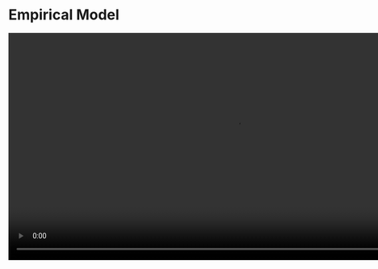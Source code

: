 <show-structure for="chapter,procedure" depth="2"/>

# Empirical Model

<video src="https://youtu.be/RctntWQjazw" width="900"/>

<table>
<tr>
<td>Problem</td>
<td>Algorithm</td>
<td>Program</td>
</tr>
<tr>
<td>

- a task to be performed
- best thought in terms of (well-defined) inputs and outputs
- problem definition does not impose constraints on how the problem is solved but often includes resource constraints

</td>
<td>

- a sequence of steps followed to solve a problem
- it must be correct and composed of a finite number of concrete steps
- there can be no ambiguity
- it must terminate

</td>
<td>

- a concrete implementation of an algorithm in a programming language
- it must be correct and composed of a finite number of concrete steps
- there can be no ambiguity

</td>
</tr>
<tr>
<td colspan="3">

![analysis](analysis.jpeg)
{width="900" thumbnail="true"}

</td>
</tr>
</table>

## Why analyze algorithms?

<procedure type="choices">

Prediction 
  - the performance of different algorithms
  - the resources needed by an algorithm 

Comparison
  - the performance of different algorithms
  - the resources needed by an algorithm

Debugging
  - to understand the performance of an algorithm

Selection
  - the best algorithm for a given application
  - the best algorithm for a given machine

</procedure>

## Industry

<procedure>

![image](orgs.jpeg)
{width="900" thumbnail="true"}

</procedure>

## How do we analyze algorithms?

<procedure>

Empirical Analysis
- run the algorithm on a computer and measure the resources used
- easy to implement
- machine dependent
- not always accurate / possible

Theoretical Analysis
- analyze the algorithm using mathematical tools
- machine independent
- not always easy to implement
- not always accurate

</procedure>

<table>
<tr>
<td>
<procedure>
<b>Empirical Model</b>
<step><format color="Orange" style="bold">Run </format> algorithms</step>
<step><format color="GreenYellow" style="bold">Measure</format> actual runtime</step>
</procedure>
</td>
<td>
<procedure>
<b>Mathematical Model</b>
<step><format color="Gray">Analyze</format> Operations</step>
<step><format color="Gray">Develop</format> Model</step>
</procedure>
</td>
</tr>
</table>

## Empirical Analysis

<procedure>

- Run the algorithm on a computer and measure the resources used
  - run different input sizes
  - run multiple times for each input size
- Average the results
- Plot the results
  - fit a curve to the results
  - use the curve to predict the performance of the algorithm
  - use the curve to compare the performance of different algorithms
  - use the curve to select the best algorithm for a given application

</procedure>

### Euler's Number in Algorithmic Analysis

<table>
<tr>
<td colspan="3">

[e](https://youtu.be/m2MIpDrF7Es?feature=shared)
{width="900"}

</td>
<td>

Leonhard Euler (1707-1783)
</td>
</tr>
<tr>
<td colspan="3">

```tex
\begin{align}
e &= \lim_{n \to \infty} \left(1 + \frac{1}{n}\right)^n \\ \\
  &= \frac{1}{0!} + \frac{1}{1!} + \frac{1}{2!} + \frac{1}{3!} + \frac{1}{4!} + \dots \\ \\
  &= 1 + \frac{1}{1} + \frac{1}{1 * 2} + \frac{1}{1 * 2 * 3} + \frac{1}{1 * 2 * 3 * 4} + \frac{1}{4!} + \dots \\ \\
  &= 2.71828182845904523536028747135266249775724709369995... \\ \\ \\
\end{align}
```

… mathematical constant that is the base of the natural logarithm. It is approximately equal to 2.71828.

<br/>

Concepts introduced by Euler
- functions
- mathematical constant
- mathematical function
- complex number

</td>
<td>

![Euler](https://personajeshistoricos.com/wp-content/uploads/2018/04/Leonhard-Euler-2-785x1024.jpg)
{width="300"}

- Swiss mathematician
- one of the greatest mathematicians of all time
- made important contributions to many areas of mathematics

</td>
</tr>
</table>

<deflist>
<def title="Visualize" collapsible="true" default-state="collapsed">
        
- [Linear Recurrance : Example 1](https://opendsa-server.cs.vt.edu/embed/LinearRecurrencesCON)
- [Linear Recurrance : Example 2](https://opendsa-server.cs.vt.edu/embed/LinearRecurrencesNCON)
</def>
</deflist>

### Analysis of Euler's Number

<table>
<tr>
<td>Euler1</td>
<td>Euler2</td>
</tr>
<tr>
<td>

```c++
long double euler1(int n) {
    long double sum = 0;
    long double fact;
    for (int i = 0 ; i <= n ; i ++) {
        fact = 1;
        for (int j = 2 ; j <= i ; j++) {
            fact *= j;
        }
        sum += (1.0 / fact);
    }

    return sum;
}
```

</td>
<td>

```c++
long double euler2(int n) {
    long double sum = 0;
    long double fact = 1;

    for (int i = 0 ; i <= n ; i++) {
        sum += (1.0 / fact);
        fact *= (i+1);
    }

    return sum;
}
```

</td>
</tr>
<tr>
<td colspan="2">

<deflist collapsible="true" default-state="collapsed">
<def title="What's the difference??">

- The time it takes to run an algorithm depends on the input size and the computer
- We want to know how the algorithm's execution time increases with the size of the input
- We want to compare the performance of different algorithms
- We want to select the best algorithm for a given application
- We want to predict the performance of an algorithm
</def>
</deflist>

</td>
</tr>
</table>


### Considering Fibonacci

<table>
<tr>
<td>
Fibonacci Sequence
</td>
<td colspan="3">
Leonardo Fibonacci (1170-1250)
</td>
</tr>
<tr>
<td colspan="3">

```tex
\begin{align}
F_0 &= 0 \\ \\
F_1 &= 1 \\ \\
F_n &= F_{n-1} + F_{n-2} \\ \\
    &= 0, 1, 1, 2, 3, 5, 8, 13, 21, 34, \dots
\end{align}
```

</td>
<td colspan="3">

![Leonardo Fibonacci](fibonacci.jpeg)
</td>
</tr>
</table>

<table>
<tr>
<td>Iterative</td>
<td>Recursive</td>
</tr>
<tr>
<td>

```c++
uint64_t fibI(uint16_t n){
    uint64_t sum;
    uint64_t prev[] = {0,1};
    if (n < 2) return n;
    for (uint16_t i = 2; i <= n; i++) {
        sum = prev[0] + prev[1];
        prev[0] = prev[1];
        prev[1] = sum;
    }
    return sum;
}
```

</td>
<td>

```c++
uint64_t fibR (uint16_t n) {
    if (n < 2) return n;
    else return fibR(n-1) + fibR(n-2);
}
```

</td>
</tr>
<tr>
<td colspan="2">

```c++
void time_func(uint16_t n, const char *name) {
    uint64_t val;
    Clock::time_point tic,toc;
    if (! strcmp(name,"Iter")) {
        tic = Clock::now();
        val = fib_iter(n);
        toc = Clock::now();
    }
    if (! strcmp(name,"Rec")) {
        tic = Clock::now();
        val = fib_rec(n);
        toc = Clock::now();
    }
    std::cout << name << "fib(" << n << "):\t" 
              << std::fixed << std::setprecision(4) 
              << Seconds(toc-tic).count() << "sec.\tOutput:"
              << val << std::endl; 
}
    
int main (int argc, char** argv) {
    if (argc != 3) {
        std::cout << "Usage:./fib<n><alg>\n";
        std::cout << "\t<n>\tn-th term to be calculated\n";
        std::cout << "\t<alg>\t algorithm to be used(RecorIter)\n";
        return 0;
    }
    uint16_t n = (uint16_t)
    atoi(argv[1]);
    time_func(n,argv[2]);
}
```
</td>
</tr>
<tr>
<td>Hypothesis</td>
<td>Outcomes</td>
</tr>
<tr>
<td>
<img src="fib_i_r.jpeg" width="900" thumbnail="true"/>
</td>
<td>
<img src="hypothesis_graph.jpeg" width="900" thumbnail="true"/>
</td>
</tr>
</table>

### Limitations of Empirical Analysis

<procedure>

Requires implementing several algorithms for the same problem
- may be difficult and time consuming
- implementation details also play a role (one particular algorithm may be “better written”)

Requires extensive testing
- time consuming
- choice of test cases might favor one of the algorithms

Variations in hardware, software, and operating system affect analysis

</procedure>










